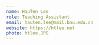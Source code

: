 ```yaml
---
name: HauTen Lee
role: Teaching Assistant
email: hauten.lee@mail.bnu.edu.cn
website: https://htlee.net
photo: htlee.JPG
---
```


